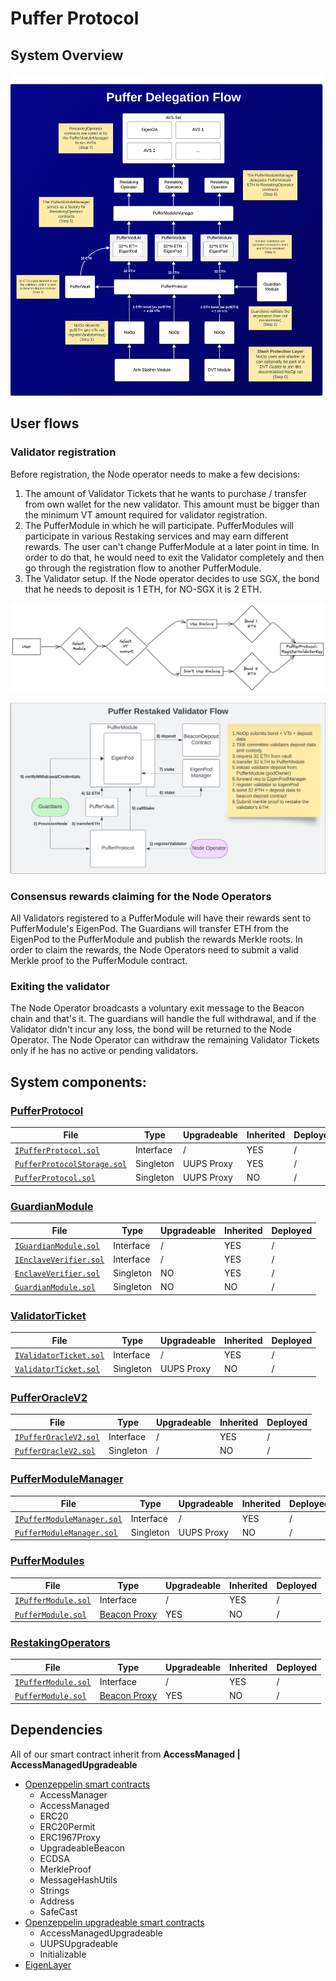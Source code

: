# Puffer Protocol

## System Overview
![System overview](images/overview.png)


## User flows

### Validator registration

Before registration, the Node operator needs to make a few decisions:
1. The amount of Validator Tickets that he wants to purchase / transfer from own wallet for the new validator. This amount must be bigger than the minimum VT amount required for validator registration.
2. The PufferModule in which he will participate. PufferModules will participate in various Restaking services and may earn different rewards. The user can't change PufferModule at a later point in time. In order to do that, he would need to exit the Validator completely and then go through the registration flow to another PufferModule.
3. The Validator setup. If the Node operator decides to use SGX, the bond that he needs to deposit is 1 ETH, for NO-SGX it is 2 ETH.


![Validator Pre-Registration](./images/node-operator-pre-register.png)


![Restake Validator Flow](./images/restaked-validator-flow.png)

### Consensus rewards claiming for the Node Operators

All Validators registered to a PufferModule will have their rewards sent to PufferModule's EigenPod. The Guardians will transfer ETH from the EigenPod to the PufferModule and publish the rewards Merkle roots. In order to claim the rewards, the Node Operators need to submit a valid Merkle proof to the PufferModule contract.

### Exiting the validator

The Node Operator broadcasts a voluntary exit message to the Beacon chain and that's it. The guardians will handle the full withdrawal, and if the Validator didn't incur any loss, the bond will be returned to the Node Operator. The Node Operator can withdraw the remaining Validator Tickets only if he has no active or pending validators.


## System components:

### [PufferProtocol](./PufferProtocol.md)

| File | Type | Upgradeable | Inherited | Deployed |
| -------- | -------- | -------- | -------- | -------- |
| [`IPufferProtocol.sol`](../src/interface/IPufferProtocol.sol) | Interface | / | YES | / |
| [`PufferProtocolStorage.sol`](../src/PufferProtocolStorage.sol) | Singleton | UUPS Proxy | YES | / |
| [`PufferProtocol.sol`](../src/PufferProtocol.sol) | Singleton | UUPS Proxy | NO | / |

### [GuardianModule](./GuardianModule.md)

| File | Type | Upgradeable | Inherited | Deployed |
| -------- | -------- | -------- | -------- | -------- |
| [`IGuardianModule.sol`](../src/interface/IGuardianModule.sol) | Interface | / | YES | / |
| [`IEnclaveVerifier.sol`](../src/interface/IEnclaveVerifier.sol) | Interface | / | YES |/ |
| [`EnclaveVerifier.sol`](../src/EnclaveVerifier.sol) | Singleton | NO | YES | / |
| [`GuardianModule.sol`](../src/GuardianModule.sol) | Singleton | NO | NO | / |

### [ValidatorTicket](./ValidatorTicket.md)

| File | Type | Upgradeable | Inherited | Deployed |
| -------- | -------- | -------- | -------- | -------- |
| [`IValidatorTicket.sol`](../src/interface/IValidatorTicket.sol) | Interface | / | YES | / |
| [`ValidatorTicket.sol`](../src/ValidatorTicket.sol) | Singleton | UUPS Proxy | NO | / |

### [PufferOracleV2](./PufferOracleV2.md)

| File | Type | Upgradeable | Inherited | Deployed |
| -------- | -------- | -------- | -------- | -------- |
| [`IPufferOracleV2.sol`](../lib/pufETH/src/interface/IPufferOracleV2.sol) | Interface | / | YES | / |
| [`PufferOracleV2.sol`](../src/PufferOracleV2.sol) | Singleton | / | NO | / |

### [PufferModuleManager](./PufferModuleManager.md)

| File | Type | Upgradeable | Inherited | Deployed |
| -------- | -------- | -------- | -------- | -------- |
| [`IPufferModuleManager.sol`](../src/interface/IPufferModuleManager.sol) | Interface | / | YES | / |
| [`PufferModuleManager.sol`](../src/PufferModuleManager.sol) | Singleton | UUPS Proxy | NO | / |


### [PufferModules](./PufferModule.md)

| File | Type | Upgradeable | Inherited | Deployed |
| -------- | -------- | -------- | -------- | -------- |
| [`IPufferModule.sol`](../src/interface/IRestakingOperator.sol) | Interface | / | YES | / |
| [`PufferModule.sol`](../src/PufferModule.sol) | [Beacon Proxy](https://docs.openzeppelin.com/contracts/5.x/api/proxy#BeaconProxy) | YES | NO | / |

### [RestakingOperators](./RestakingOperator.md)

| File | Type | Upgradeable | Inherited | Deployed |
| -------- | -------- | -------- | -------- | -------- |
| [`IPufferModule.sol`](../src/interface/IPufferModule.sol) | Interface | / | YES | / |
| [`PufferModule.sol`](../src/RestakingOperator.sol) | [Beacon Proxy](https://docs.openzeppelin.com/contracts/5.x/api/proxy#BeaconProxy) | YES | NO | / |


## Dependencies

All of our smart contract inherit from **AccessManaged | AccessManagedUpgradeable**

- [Openzeppelin smart contracts](https://github.com/OpenZeppelin/openzeppelin-contracts)
    - AccessManager
    - AccessManaged
    - ERC20
    - ERC20Permit
    - ERC1967Proxy
    - UpgradeableBeacon
    - ECDSA
    - MerkleProof
    - MessageHashUtils
    - Strings
    - Address
    - SafeCast
- [Openzeppelin upgradeable smart contracts](https://github.com/OpenZeppelin/openzeppelin-contracts-upgradeable)
    - AccessManagedUpgradeable
    - UUPSUpgradeable
    - Initializable
- [EigenLayer](https://github.com/Layr-Labs/eigenlayer-contracts)

